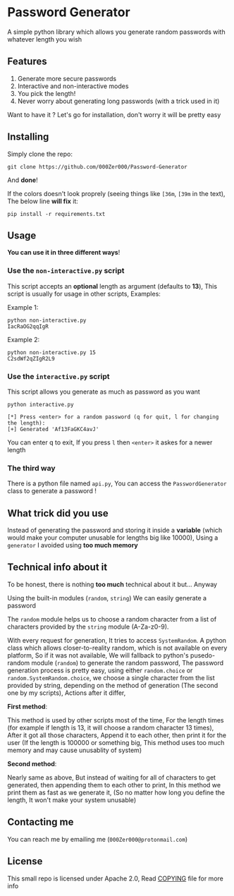 # Password Generator
A simple python library which allows you generate random passwords with whatever length you wish

## Features

1. Generate more secure passwords
2. Interactive and non-interactive modes
3. You pick the length!
4. Never worry about generating long passwords (with a trick used in it)

Want to have it ? Let's go for installation, don't worry it will be pretty easy

## Installing

Simply clone the repo:

```shell
git clone https://github.com/000Zer000/Password-Generator
```

And **done**!

If the colors doesn't look proprely (seeing things like `[36m`, `[39m` in the text), The below line **will fix** it:

```shell
pip install -r requirements.txt
```
## Usage

**You can use it in three different ways**!

### Use the `non-interactive.py` script

This script accepts an **optional** length as argument (defaults to **13**), This script is usually for usage in other scripts, Examples:

Example 1:
```
python non-interactive.py
IacRaOG2qqIgR 
```

Example 2:
```
python non-interactive.py 15
C2sdWf2qZIgR2L9
```

### Use the `interactive.py` script
This script allows you generate as much as password as you want

```
python interactive.py

[*] Press <enter> for a random password (q for quit, l for changing the length):
[+] Generated 'Af13FaGKC4avJ'
```

You can enter q to exit, If you press `l` then `<enter>` it askes for a newer length

### The third way
There is a python file named `api.py`, You can access the `PasswordGenerator` class to generate a password !

## What trick did you use
Instead of generating the password and storing it inside a **variable** (which would make your computer unusable for lengths big like 10000), Using a `generator` I avoided using **too much memory**

## Technical info about it
To be honest, there is nothing **too much** technical about it but... Anyway

Using the built-in modules (`random`, `string`) We can easily generate a password

The `random` module helps us to choose a random character 
from a list of characters provided by the `string` module (A-Za-z0-9).

With every request for generation, It tries to access `SystemRandom`. A python class which allows 
closer-to-reality random, which is not available on every platform, So if it was not available, We will 
fallback to python's pusedo-random module (`random`) to generate the random password, The password generation process is pretty easy, using either `random.choice` or `random.SystemRandom.choice`, we choose a single character
from the list provided by string, depending on the method of generation (The second one by my scripts), 
Actions after it differ,

**First method**:

This method is used by other scripts most of the time, For the length times (for example if length is 13, it will choose a random character 13 times), After it got all those characters, Append it to each other, then print it for the user (If the length is 100000 or something big, This method uses too much memory and may cause unusablity of system)

**Second method**:

Nearly same as above, But instead of waiting for all of characters to get generated, then appending them to each other to print, In this method we print them as fast as we generate it, (So no matter how long you define the length, It won't make your system unusable)

## Contacting me

You can reach me by emailing me (`000Zer000@protonmail.com`)

## License

This small repo is licensed under Apache 2.0, Read [COPYING](https://github.com/000Zer000/Password-Generator/blob/main/COPYING) file for more info
